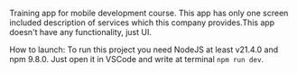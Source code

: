 Training app for mobile development course. This app has only one screen included description of services which this company provides.This app doesn't have any functionality, just UI.

How to launch: To run this project you need NodeJS at least v21.4.0 and npm 9.8.0. Just open it in VSCode and write at terminal `npm run dev`.